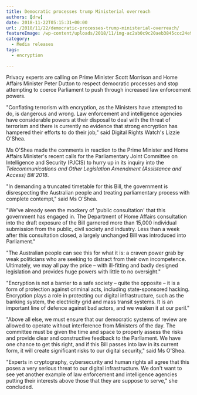 ```yaml
---
title: Democratic processes trump Ministerial overreach
authors: [drw]
date: 2018-11-22T05:15:31+00:00
url: /2018/11/22/democratic-processes-trump-ministerial-overreach/
featureImage: /wp-content/uploads/2018/11/img-ac2ab0c9c20aeb3845ccc24e905fcb08.jpg
category:
  - Media releases
tags:
  - encryption

---
```

Privacy experts are calling on Prime Minister Scott Morrison and Home Affairs Minister Peter Dutton to respect democratic processes and stop attempting to coerce Parliament to push through increased law enforcement powers.


"Conflating terrorism with encryption, as the Ministers have attempted to do, is dangerous and wrong. Law enforcement and intelligence agencies have considerable powers at their disposal to deal with the threat of terrorism and there is currently no evidence that strong encryption has hampered their efforts to do their job," said Digital Rights Watch's Lizzie O'Shea.


Ms O'Shea made the comments in reaction to the Prime Minister and Home Affairs Minister's recent calls for the Parliamentary Joint Committee on Intelligence and Security (PJCIS) to hurry up in its inquiry into the _Telecommunications and Other Legislation Amendment (Assistance and Access) Bill 2018_.


"In demanding a truncated timetable for this Bill, the government is disrespecting the Australian people and treating parliamentary process with complete contempt," said Ms O'Shea.


"We've already seen the mockery of 'public consultation' that this government has engaged in. The Department of Home Affairs consultation into the draft exposure of the Bill garnered more than 15,000 individual submission from the public, civil society and industry. Less than a week after this consultation closed, a largely unchanged Bill was introduced into Parliament."


"The Australian people can see this for what it is: a craven power grab by weak politicians who are seeking to distract from their own incompetence. Ultimately, we may all pay the price &#8211; with ill-fitting and badly designed legislation and provides huge powers with little to no oversight."


"Encryption is not a barrier to a safe society &#8211; quite the opposite &#8211; it is a form of protection against criminal acts, including state-sponsored hacking. Encryption plays a role in protecting our digital infrastructure, such as the banking system, the electricity grid and mass transit systems. It is an important line of defence against bad actors, and we weaken it at our peril."


"Above all else, we must ensure that our democratic systems of review are allowed to operate without interference from Ministers of the day. The committee must be given the time and space to properly assess the risks and provide clear and constructive feedback to the Parliament. We have one chance to get this right, and if this Bill passes into law in its current form, it will create significant risks to our digital security," said Ms O'Shea.


"Experts in cryptography, cybersecurity and human rights all agree that this poses a very serious threat to our digital infrastructure. We don't want to see yet another example of law enforcement and intelligence agencies putting their interests above those that they are suppose to serve," she concluded.
